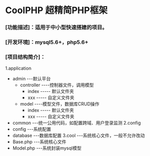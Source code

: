 # CoolPHP 超精简PHP框架
### [功能描述]：适用于中小型快速搭建的项目。
### [开发环境]：mysql5.6+，php5.6+
### [项目结构简介]：
1.application 
   * admin   ---默认平台
     * controller  ----控制器文件，调用模型
       * index  ----- 默认文件夹
       * xxx    ----- 自定义文件夹
     * model  ----模型文件，数据库CRUD操作
        * index  ----- 默认文件夹
        * xxx    ----- 自定义文件夹
   * common  ---统一公用代码，如配置跨域、用户登录监测
2.config
   * config   ---系统配置
   * database  ---数据库配置
3.cool ---系统核心文件，一般不允许改动
   * Base.php   ---系统核心文件
   * Model.php  ---系统封装mysql模型
  
  

